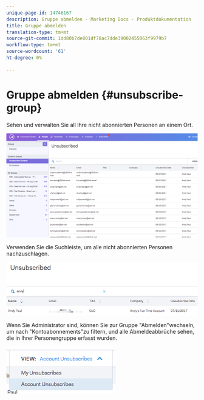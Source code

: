 ```yaml
---
unique-page-id: 14746167
description: Gruppe abmelden - Marketing Docs - Produktdokumentation
title: Gruppe abmelden
translation-type: tm+mt
source-git-commit: 1dd80b7de801df78ac7dde39002455063f9979b7
workflow-type: tm+mt
source-wordcount: '61'
ht-degree: 0%

---
```



# Gruppe abmelden {#unsubscribe-group}

Sehen und verwalten Sie all Ihre nicht abonnierten Personen an einem Ort.

![](assets/1.png)

Verwenden Sie die Suchleiste, um alle nicht abonnierten Personen nachzuschlagen.

![](assets/2.png)

Wenn Sie Administrator sind, können Sie zur Gruppe &quot;Abmelden&quot;wechseln, um nach &quot;Kontoabonnements&quot;zu filtern, und alle Abmeldeabbrüche sehen, die in Ihrer Personengruppe erfasst wurden.

![](assets/3.png)
